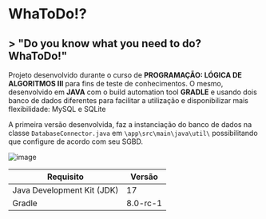 # WhaToDo!?
## > "Do you know what you need to do? WhaToDo!" 

Projeto desenvolvido durante o curso de **PROGRAMAÇÃO: LÓGICA DE ALGORITMOS III** para fins de teste de conhecimentos. O mesmo, desenvolvido em **JAVA** com o build automation tool **GRADLE** e usando dois banco de dados diferentes para facilitar a utilização e disponibilizar mais flexibilidade: MySQL e SQLite

A primeira versão desenvolvida, faz a instanciação do banco de dados na classe `DatabaseConnector.java` em  `\app\src\main\java\util\` possibilitando que configure de acordo com seu SGBD.

![image](https://github.com/fabiovieirapontoexe/WhaToDo/assets/49982931/7272bc9b-f5da-4c91-aa1c-dc95db03279a)

| Requisito |Versão  |
|--|--|
| Java Development Kit (JDK)| 17 |
| Gradle |  8.0-rc-1|

